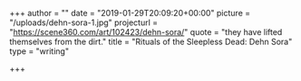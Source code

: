 +++
author = ""
date = "2019-01-29T20:09:20+00:00"
picture = "/uploads/dehn-sora-1.jpg"
projecturl = "https://scene360.com/art/102423/dehn-sora/"
quote = "they have lifted themselves from the dirt."
title = "Rituals of the Sleepless Dead: Dehn Sora"
type = "writing"

+++
